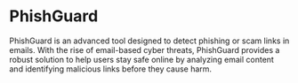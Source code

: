 # PhishGuard
PhishGuard is an advanced tool designed to detect phishing or scam links in emails. With the rise of email-based cyber threats, PhishGuard provides a robust solution to help users stay safe online by analyzing email content and identifying malicious links before they cause harm.
